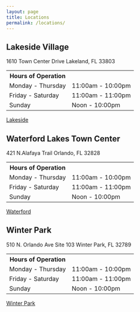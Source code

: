 ```yaml
---
layout: page
title: Locations
permalink: /locations/
---
```


<div class="location">
<h2>Lakeside Village</h2>

<p>
1610 Town Center Drive
Lakeland, FL 33803
</p>




<table class="tg">
  <tr>
    <th class="tg-031e">Hours of Operation</th>
    <th class="tg-031e"></th>
  </tr>
  <tr>
    <td class="tg-031e">Monday - Thursday</td>
    <td class="tg-031e">11:00am - 10:00pm</td>
  </tr>
  <tr>
    <td class="tg-031e">Friday - Saturday</td>
    <td class="tg-031e">11:00am - 11:00pm</td>
  </tr>
  <tr>
    <td class="tg-031e">Sunday</td>
    <td class="tg-031e">Noon - 10:00pm</td>
  </tr>
</table>


<a class="order_button direct" href="https://www.grubhub.com/lakeland-fl/pizzeria-valdiano-town-center-dr/?showSmallSearchWidget=Y">Lakeside</a>
</div>

<div class="location">

<h2>Waterford Lakes Town Center</h2>

<p>
421 N.Alafaya Trail
Orlando, FL 32828
</p>


<table class="tg">
  <tr>
    <th class="tg-031e">Hours of Operation</th>
    <th class="tg-031e"></th>
  </tr>
  <tr>
    <td class="tg-031e">Monday - Thursday</td>
    <td class="tg-031e">11:00am - 10:00pm</td>
  </tr>
  <tr>
    <td class="tg-031e">Friday - Saturday</td>
    <td class="tg-031e">11:00am - 11:00pm</td>
  </tr>
  <tr>
    <td class="tg-031e">Sunday</td>
    <td class="tg-031e">Noon - 10:00pm</td>
  </tr>
</table>

<a class="order_button direct" href="https://www.grubhub.com/orlando/pizzeria-valdiano-421-n-alafaya-trl-orlando/?showSmallSearchWidget=Y">Waterford</a>
</div>

<div class="location">
<h2>Winter Park</h2>

<p>
510 N. Orlando Ave Site 103
Winter Park, FL 32789
</p>


<table class="tg">
  <tr>
    <th class="tg-031e">Hours of Operation</th>
    <th class="tg-031e"></th>
  </tr>
  <tr>
    <td class="tg-031e">Monday - Thursday</td>
    <td class="tg-031e">11:00am - 10:00pm</td>
  </tr>
  <tr>
    <td class="tg-031e">Friday - Saturday</td>
    <td class="tg-031e">11:00am - 11:00pm</td>
  </tr>
  <tr>
    <td class="tg-031e">Sunday</td>
    <td class="tg-031e">Noon - 10:00pm</td>
  </tr>
</table>

<a class="order_button direct" href="https://www.grubhub
.com/orlando/pizzeria-valdiano-winter-park/?showSmallSearchWidget=Y">Winter Park</a>
</div>